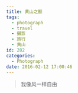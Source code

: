```yaml
---
title: 黄山之巅
tags:
  - photograph
  - travel
  - 摄影
  - 旅行
  - 黄山
id: 282
categories:
  - Photograph
date: 2016-02-12 17:00:46
---
```


> 我像风一样自由